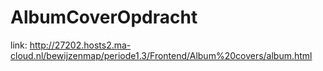 # AlbumCoverOpdracht

link:
http://27202.hosts2.ma-cloud.nl/bewijzenmap/periode1.3/Frontend/Album%20covers/album.html
